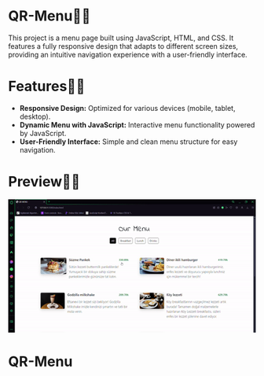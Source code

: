 # QR-Menu📄🎂

This project is a menu page built using JavaScript, HTML, and CSS. It features a fully responsive design that adapts to different screen sizes, providing an intuitive navigation experience with a user-friendly interface.

# Features🍕🍟

- **Responsive Design:** Optimized for various devices (mobile, tablet, desktop).
- **Dynamic Menu with JavaScript:** Interactive menu functionality powered by JavaScript.
- **User-Friendly Interface:** Simple and clean menu structure for easy navigation.

# Preview🧁🥘

![](./QRMENU.gif)
# QR-Menu
